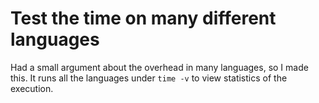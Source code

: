 # Test the time on many different languages
Had a small argument about the overhead in many languages, so I made this.
It runs all the languages under `time -v` to view statistics of the execution.
